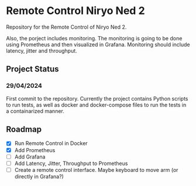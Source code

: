 # Remote Control Niryo Ned 2

Repository for the Remote Control of Niryo Ned 2. 

Also, the porject includes monitoring. The monitoring is going to be done using Prometheus and then visualized in Grafana. Monitoring should include latency, jitter and throughput.


## Project Status

### 29/04/2024

First commit to the repository. Currently the project contains Python scripts to run tests, as well as docker and docker-compose files to run the tests in a containarized manner.

## Roadmap

- [x] Run Remote Control in Docker
- [x] Add Prometheus
- [ ] Add Grafana
- [ ] Add Latency, Jitter, Throughput to Prometheus
- [ ] Create a remote control interface. Maybe keyboard to move arm (or directly in Grafana?)
